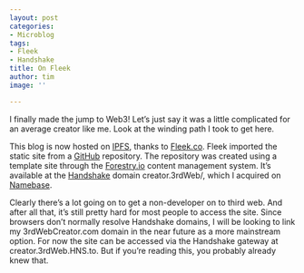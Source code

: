 ```yaml
---
layout: post
categories:
- Microblog
tags:
- Fleek
- Handshake
title: On Fleek
author: tim
image: ''

---
```

I finally made the jump to Web3! Let’s just say it was a little complicated for an average creator like me. Look at the winding path I took to get here.

This blog is now hosted on [IPFS](), thanks to [Fleek.co](). Fleek imported the static site from a [GitHub](https://github.com/) repository. The repository was created using a template site through the [Forestry.io](https://www.forestry.io/) content management system. It’s available at the [Handshake](https://handshake.org/) domain creator.3rdWeb/, which I acquired on [Namebase](https://www.namebase.io/). 

Clearly there’s a lot going on to get a non-developer on to third web. And after all that, it’s still pretty hard for most people to access the site. Since browsers don’t normally resolve Handshake domains, I will be looking to link my 3rdWebCreator.com domain in the near future as a more mainstream option. For now the site can be accessed via the Handshake gateway at creator.3rdWeb.HNS.to. But if you’re reading this, you probably already knew that.
